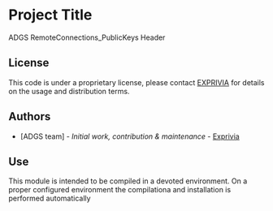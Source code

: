 # Project Title 

ADGS RemoteConnections_PublicKeys Header   

## License 

This code is under a proprietary license, please contact [EXPRIVIA](http://www.exprivia.com) 
for details on the usage and distribution terms. 


## Authors 
* [ADGS team] - *Initial work, contribution & maintenance* - [Exprivia](http://www.exprivia.com) 

## Use
 
This module is intended to be compiled in a devoted environment.
On a proper configured environment the compilationa and installation is performed automatically
